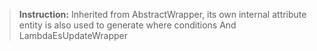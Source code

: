 > **Instruction:**
> Inherited from AbstractWrapper, its own internal attribute entity is also used to generate where conditions
> And LambdaEsUpdateWrapper

